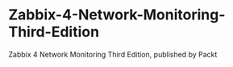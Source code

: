 # Zabbix-4-Network-Monitoring-Third-Edition
Zabbix 4 Network Monitoring Third Edition, published by Packt
